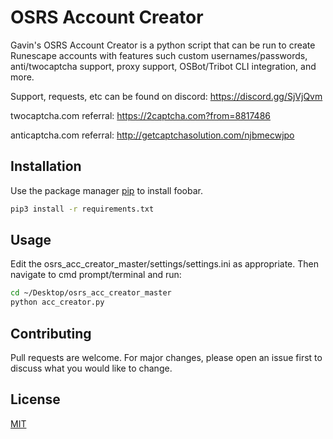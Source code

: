 # OSRS Account Creator

Gavin's OSRS Account Creator is a python script that can be run to create Runescape accounts with features such custom usernames/passwords, anti/twocaptcha support, proxy support, OSBot/Tribot CLI integration, and more. 

Support, requests, etc can be found on discord: https://discord.gg/SjVjQvm

twocaptcha.com referral: https://2captcha.com?from=8817486

anticaptcha.com referral: http://getcaptchasolution.com/njbmecwjpo


## Installation

Use the package manager [pip](https://pip.pypa.io/en/stable/) to install foobar.

```bash
pip3 install -r requirements.txt
```

## Usage

Edit the osrs_acc_creator_master/settings/settings.ini as appropriate. Then navigate to cmd prompt/terminal and run:

```bash
cd ~/Desktop/osrs_acc_creator_master
python acc_creator.py
```

## Contributing
Pull requests are welcome. For major changes, please open an issue first to discuss what you would like to change.


## License
[MIT](https://choosealicense.com/licenses/mit/)
